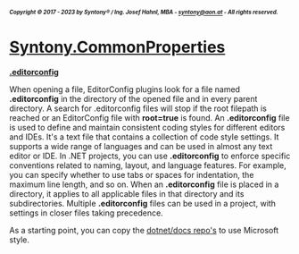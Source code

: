 ##### <sub><sub>Copyright &copy; 2017 - 2023 by Syntony&reg; / Ing. Josef Hahnl, MBA - syntony@aon.at - All rights reserved.</sub></sub>
# [Syntony.CommonProperties](..\README.md)

<a name="editorconfig"/>[**.editorconfig**](https://editorconfig.org/)

When opening a file, EditorConfig plugins look for a file named **.editorconfig** in the directory of the opened file and in every parent directory.
A search for .editorconfig files will stop if the root filepath is reached or an EditorConfig file with **root=true** is found.
An **.editorconfig** file is used to define and maintain consistent coding styles for different editors and IDEs. 
It's a text file that contains a collection of code style settings. It supports a wide range of languages and can be used in almost any text editor or IDE. 
In .NET projects, you can use **.editorconfig** to enforce specific conventions related to naming, layout, and language features. 
For example, you can specify whether to use tabs or spaces for indentation, the maximum line length, and so on. When an **.editorconfig** file is placed in a directory, it applies to all applicable files in that directory and its subdirectories. Multiple **.editorconfig** files can be used in a project, with settings in closer files taking precedence.


As a starting point, you can copy the [dotnet/docs repo's](https://github.com/dotnet/docs/blob/main/.editorconfig) to use Microsoft style.
